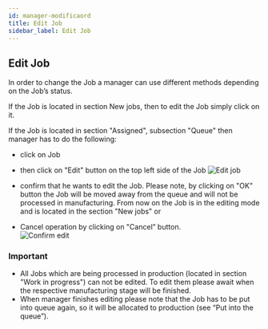 ```yaml
---
id: manager-modificaord
title: Edit Job
sidebar_label: Edit Job
---
```

## Edit Job

In order to change the Job a manager can use different methods depending on the Job’s status.  

If the Job is located in section New jobs, then to edit the Job simply click on it.  

If the Job is located in section "Assigned", subsection "Queue" then manager has to do the following: 
* click on Job
* then click on "Edit" button on the top left side of the Job 
![Edit job](/docs/assets/manager_en/185modificaodp.png)

* confirm that he wants to edit the Job. Please note, by clicking on "OK" button the Job will be moved away from the queue and will not be processed in manufacturing. From now on the Job is in the editing mode and is located in the section "New jobs"
or  
* Cancel operation by clicking on "Cancel” button.  
![Confirm edit](/docs/assets/manager_en/130confermamodificaodp.png)

### Important

* All Jobs which are being processed in production (located in section "Work in progress") can not be edited. To edit them please await when the respective manufacturing stage will be finished.
* When manager finishes editing please note that the Job has to be put into queue again, so it will be allocated to production (see “Put into the queue”).
